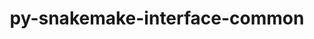 ---
title: "py-snakemake-interface-common"
layout: cache
categories: [package, develop-2025-02-02]
meta: {"versions": ["1.17.4"], "compilers": ["gcc@=7.3.1"], "oss": ["amzn2"], "platforms": ["linux"], "targets": ["aarch64", "x86_64_v3"], "stacks": ["aws-isc", "aws-isc-aarch64", "root"], "num_specs": 2, "num_specs_by_stack": {"aws-isc-aarch64": 1, "root": 2, "aws-isc": 1}}
spec_details: [{"hash": "hlj2c2dd5zkavcexq4dir6bl2xpgdgcd", "compiler": "gcc@=7.3.1", "versions": ["1.17.4"], "os": "amzn2", "platform": "linux", "target": "aarch64", "variants": ["build_system=python_pip"], "stacks": ["aws-isc-aarch64", "root"], "size": "-", "tarball": "https://binaries.spack.io/develop-2025-02-02/build_cache/linux-amzn2-aarch64/gcc-7.3.1/py-snakemake-interface-common-1.17.4/linux-amzn2-aarch64-gcc-7.3.1-py-snakemake-interface-common-1.17.4-hlj2c2dd5zkavcexq4dir6bl2xpgdgcd.spack"}, {"hash": "vbw3ilncb3iyglavtknjtpqbyg7jt7pd", "compiler": "gcc@=7.3.1", "versions": ["1.17.4"], "os": "amzn2", "platform": "linux", "target": "x86_64_v3", "variants": ["build_system=python_pip"], "stacks": ["root", "aws-isc"], "size": "-", "tarball": "https://binaries.spack.io/develop-2025-02-02/build_cache/linux-amzn2-x86_64_v3/gcc-7.3.1/py-snakemake-interface-common-1.17.4/linux-amzn2-x86_64_v3-gcc-7.3.1-py-snakemake-interface-common-1.17.4-vbw3ilncb3iyglavtknjtpqbyg7jt7pd.spack"}]
---